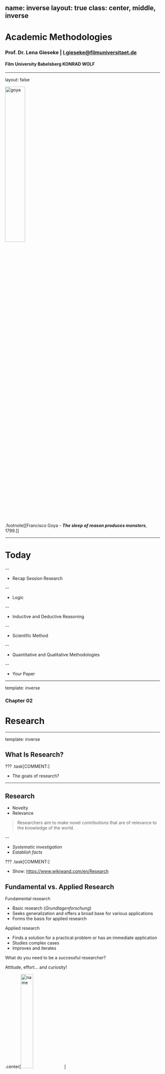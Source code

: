 name: inverse
layout: true
class: center, middle, inverse
---

# Academic Methodologies

### Prof. Dr. Lena Gieseke | l.gieseke@filmuniversitaet.de  

#### Film University Babelsberg KONRAD WOLF



---
layout: false


<img src="../02_scripts/img/03/goya.jpg" alt="goya" style="width:36%;">

.footnote[[Francisco Goya - ***The sleep of reason produces monsters***, 1799.]]    

---

# Today


--
* Recap Session Research

--
* Logic

--
* Inductive and Deductive Reasoning

--
* Scientific Method

--
* Quantitative and Qualitative Methodologies

--
* Your Paper

---
template: inverse

### Chapter 02
# Research

---
template: inverse

## What Is Research?


???
.task[COMMENT:]  

* The goals of research?

---

## Research

* Novelty
* Relevance

>Researchers aim to make novel contributions that are of relevance to the knowledge of the world.


--

* *Systematic investigation*
* *Establish facts*

???
.task[COMMENT:]  

* Show: https://www.wikiwand.com/en/Research


## Fundamental vs. Applied Research

Fundamental research

* Basic research (*Grundlagenforschung*)
* Seeks generalization and offers a broad base for various applications
* Forms the basis for applied research

Applied research

* Finds a solution for a practical problem or has an immediate application
* Studies complex cases
* Improves and iterates

What do you need to be a successful researcher?  


Attitude, effort... and curiosity!

.center[<img src="../02_scripts/img/02/research_01.png" alt="name" style="width:28%;">]


???
.task[COMMENT:]  

## Problem Types

You can categorize problems as

* Easy problems: you can just *see the answer*.
* Medium problems: you can see the answer once you *engage*.
* Hard problems: you need *strategies* for coming up with a potential solution, sometimes even for just getting started.


---

## Research

What are the differences between research method(s) and methodology?

*Method*

* Various procedures, schemes, algorithms, etc.
* Planned, scientific and value-neutral

*Methodology*

* A science of studying how research is to be carried out.
* Study of methods by which knowledge is gained.

--

> The work plan for a research project and its justification.


???
.task[COMMENT:]  

* Systematic way to solve a problem

---

## Research

> Any fool can know. The point is to understand.  
  
 — Einstein


???
.task[COMMENT:]  

* What does Einstein mean with this?

--

We are aiming for a deeper understanding in academia and need to not only execute research but also explain and contextualize it. 

--

This is usually done in the *motivation*, *discussion* and *evaluation* sections of a publication.  


???
.task[COMMENT:]  

You will need to answer questions, such as:

* Why is a particular research study undertaken?
* How did you formulate the research problem?
* How are you solving the problem and why is that a suitable approach?
* What types of data did you collected, why?
* What particular methods have been used, why?
* How do you validate your methods?
* How do you validate your insights and results?

---

## Research

> Computers Are Useless. They Can Only Give You Answers.  
  

—Picasso

---
template:inverse

### Chapter 03

# Reasoning


???
.task[COMMENT:]  

Learning Objectives

* Understand the difference between inductive and deductive reasoning.
* Be able to apply inductive and deductive reasoning.
* Be able to formulate a falsifiable hypothesis.
* Understand the difference between quantitative and qualitative research methodologies.


---
## Reasoning

Reasoning can be done well and it can be done badly...

--

... and it can be done correctly or incorrectly. 


???
.task[COMMENT:]  

* What is the difference between good and bad reasoning. What is the spectrum?

---
.header[Reasoning]

## Logic

--

Logic is the discipline that aims to distinguish good reasoning from bad. 

--

> Logic is the study of how ideas reasonably fit together. 


???
.task[COMMENT:]  

* When you apply logic, you must be concerned with analyzing ideas and arguments by using reason and rational thinking, not emotions or mysticism or belief.



All academic disciplines employ logic

* to evaluate evidence, 
* to analyze arguments, 
* to explain ideas, and 
* to connect evidence to arguments. 

There are a variety of different types of logical reasoning and methods for it. 
  
Hence, there are many approaches to the logical enterprise. 

--

* Set of rules and techniques

???
.task[COMMENT:]  

* A logic must formulate precise standards for evaluating reasoning and develop methods for applying those standards to particular instances.
* We will have a brief look into different standards that follow the core principle of applying logic.

---
template:inverse


## Inductive Reasoning


???
.task[COMMENT:]  

* What is inductive reasoning?

---
.header[Reasoning | Inductive Reasoning]

## Empiricism

--

.center[<img src="../02_scripts/img/03/empiricism.png" alt="empiricism" style="width:90%;">]
  

--

> All our knowledge is based on our experiences in the world.


???
.task[COMMENT:]  

* One could intuitively say, that all our knowledge is based on our experiences in the world. 
* Hence, in order to come up with truth and knowledge, we need to have a closer look into our experiences in the world. That is what the *[Empiricism](https://en.wikipedia.org/wiki/Empiricism)* philosophy of science assumes.
* Empiricism considers knowledge to come only or primarily from (sensory) experience. 
* Historically, empiricism relates to the concept of [tabula rasa](https://en.wikipedia.org/wiki/Tabula_rasa) (*blank slate*), according to which the human mind is *blank* at birth and develops its thoughts only through experience. This theory denies that humans have innate ideas and this image dates back to Aristotle.


---
.header[Reasoning]

## Inductive Reasoning

.center[<img src="../02_scripts/img/03/inductive.png" alt="inductive" style="width:90%;">]


???
.task[COMMENT:]  

* Formulate general statements or laws based on a number of observations of recurring patterns.
* It derives novel theories from the world.
* Specifically...



--

An inductive argument is an argument whose conclusion is supposed to follow from its premises with a high level of probability. 


???
.task[COMMENT:]  

* which means that although it is possible that the conclusion doesn’t follow from its premises, it is unlikely that this is the case. [[37]](https://viva.pressbooks.pub/letsgetwriting/chapter/what-is-logic/)
* There are also different subtypes of inductive reasoning but for us it is enough to grasp the general concept.

---
.header[Reasoning]

## Inductive Reasoning

A classic example of inductive reasoning comes from the empiricist [David Hume](https://en.wikipedia.org/wiki/David_Hume):

> Premise: *The sun has risen in the east every morning up until now.*  

--
> Conclusion: *The sun will also rise in the east tomorrow.*

---
.header[Reasoning]

## Inductive Reasoning

Hence, you can describe the process of inductive reasoning as

--
* a collection of related samples (premises),

--
* theory formation (induction), and

???
.task[COMMENT:]  

* or category, concept etc.

--
* transfer of theory to the whole population (conclusion).  

--
  
The truth of the conclusion of an inductive argument **can only ever be *probable*** - based upon the evidence given. 


???
.task[COMMENT:]  

* Hence, an inductive reasoning and its conclusion is either strong or weak, not right or wrong. 
* If an inductive argument is strong, the truth of the premise would mean the conclusion is likely. If an inductive argument is weak, the logic connecting the premise and conclusion is incorrect.
  
What is the problem with the following reasoning?


---
.header[Reasoning]

## Inductive Reasoning

Premise: *I saw a black dog.*  
Conclusion: *All dogs are therefore black.*  

Premise: *Harold is a grandfather. Harold is bald.*  
Conclusion: *All grandfathers are bald.*  

--
  
<br >
  
The above conclusions do not follow logically from the statements as they are referring to *too few samples* and observations from which you could generate a pattern.   

---
.header[Reasoning]

## Inductive Reasoning

> Even if all of the premises are true in a statement, inductive reasoning allows for the conclusion to be false. 
  
--
  
Inductive reasoning must be based on *repetitive behavior* and *patterns*. 


???
.task[COMMENT:]  

* Premise Sample 1: *My friend borrowed 100€ last June but he did not pay me back until September as he had promised.*  
* Premise Sample 2: *Then he assured me that he will pay back until Christmas but he didn’t.*  
* Premise Sample 3: *He also failed in to keep his promise to pay back in March.*  
* Conclusion: *I reckon I have to face the facts. My friend is probably not going to pay me back.*

[[15]](http://research-methodology.net/research-methodology/research-approach/#_ftn2)

---
.header[Reasoning]

## Inductive Reasoning

Inductive arguments might be correct but differ in quality.

---
.header[Reasoning]

## Inductive Reasoning

* Premise 1: Susie has walked by Mack the dog every day for ten days.
* Premise 2: Mack the dog has never bitten Susie.
* Conclusion: Thus, when Susie walks by Mack the dog today, he will not bite her.


???
.task[COMMENT:]  

* How can we make this argument stronger?

---
.header[Reasoning]

## Inductive Reasoning
  
* Premise 1: Susie has walked by Mack the dog every day for five years.
* Premise 2: Mack the dog has never bitten Susie.
* Conclusion: Thus, when Susie walks by Mack the dog today, he will not bite her.


???
.task[COMMENT:]  

* This argument, with more data to consider (five years of information instead of just ten days), is much stronger. An argument also gets stronger when reasons are added:

---
.header[Reasoning]

## Inductive Reasoning
  
* Premise 1: Susie has walked by Mack the dog every day for five years.
* Premise 2: Mack the dog has never bitten Susie.
* Premise 3: Mack’s owners trained him to be friendly to people.
* Premise 4: Mack the dog’s breed is not known for aggression.
* Conclusion: Thus, when Susie walks by Mack the dog today, he will not bite her.


???
.task[COMMENT:]  

* This argument is even stronger. Not only does it have more data, but it also has additional reasons for Mack’s gentle nature.
* Inductive reasoning is an integral part of *Empiricism*, but can - as a type of reasoning - be applied in any context.
* Question: *What could be arguments against the validity of Empiricism?*
* Philosophers such as [David Hume](https://en.wikipedia.org/wiki/David_Hume) argued that truly undirected observations are hardly possible. Human experiences and observations are not necessarily equal to facts in nature but are based on the manner of perception. We can only *interpret* our sensory experiences. Also, humans tend to see *causalities* what in truth are only *correlations* (we will come back to this).

---
.header[Reasoning]

## Inductive Reasoning

Within the context of Creative Technologies:

* Give a specific example for inductive reasoning.


???
.task[COMMENT:]  

* Every time I click a button on a midi keyboard, it has generated a certain tone. With a high probability, if I press this button again, it will generate the same tone
* We didn't have to do homework the last two sessions, so we will not have to do homework this session either.

---
.header[Reasoning]

## Absolut Truths

*From what kind of observations of the world can we derive absolut truths?*  


???
.task[COMMENT:]  

* Addressing these counter arguments to (also called *naïve*) Empiricism, *[Critical Rationalism](https://en.wikipedia.org/wiki/Critical_rationalism)* (or *Neo-positivism*) states that there is no absolute truth, only *hypotheses*.
* One of the 20th century's most influential philosophers of science, [Karl Popper](https://en.wikipedia.org/wiki/Karl_Popper) rejected the empiric principle of induction and stated that you can not derive a general theory from a collection of individual samples, which in number are always limited and which is therefore logically inadmissible. Popper concludes that a theory in the empirical sciences can never be fully proven, but it can be only be *falsified*.  
* As an example imagine that you have developed a software and you want to prove that it is bug-free. You conduct a variety of successful tests. But can you really be sure that the software is bug free? Probably not. The validating tests *indicate* the correctness of your software but they can not prove it. However, as soon as you find another error, it is *proven* that your software is not bug-free!

--
  

> Only observations that *falsify* a statement are of absolute truth!


???
.task[COMMENT:]  

* In common language, a statement is falsifiable if some observation might contradict it.

--

Knowledge is then the collection of non-(yet)-falsified hypotheses. 


???
.task[COMMENT:]  

> Falsification strives for the falsification of hypotheses instead of proving them. 

A hypothesis is a falsifiable assumption, which is valid as long as it is not falsified. 
  
Unsuccessful falsification *indicates* a correct assumption.

* Especially in natural sciences knowledge is tentative and probabilistic, subject to continued revision and falsification.
* Popper states that while there is no way to prove that the sun will rise, it is possible to formulate the theory that every day the sun will rise; if it does not rise on some particular day, the theory will be falsified and will have to be replaced by a different one. Until that day, there is no need to reject the assumption that the theory is true.

[[30]](https://en.wikipedia.org/wiki/Karl_Popper)


???
.task[COMMENT:]  

*What is the falsifiability of the following hypotheses?*  
*Why might they not be falsifiable?*

* Cows sleep while standing, as they would die otherwise.
    * Falsifiable - and as there have been cows sleeping while lying and they didn’t die, hence this hypothesis is already falsified.
* Smarties fly worse than M&Ms. 
    * Not falsifiable, as “fly worse” is not well defined.
* The number of transistors on a chip will continue to double approximately every two years in the future.
    * Currently not falsifiable, only in retrospect.


* A weakness of Falsificationism is that some theories cannot be ultimately falsified (e.g. gravity). Here, Popper divides falsifiability into logical and practical falsifiability. Logical falsifiability means that there exists an experiment, which can falsify the theory. Practical falsifiability means that the experiment is realizable in practice, too (e.g. impossible for some experiments in astronomy or astrophysics). [[29]](http://wwwmayr.informatik.tu-muenchen.de/personen/baumgart/download/public/presentation_CR.pdf)


---
.header[Reasoning]

## Falsification


Within the context of Creative Technologies:

* Come up with a falsifiable hypothesis.
* Come up with a non-falsifiable hypothesis.


???
.task[COMMENT:]  

* Come up with a falsifiable hypothesis.
    * All people experience nausea when in VR.
* Come up with a non-falsifiable hypothesis.
    * All households will have VR glasses in the future.
    * Bastian Pastewka is funny.

---
.header[Reasoning]

## Deductive Reasoning

???
.task[COMMENT:]  

* A similar line of thought and a movement that Critical Rationalism and Falsificationism is based on is Rationalism. 
* Rationalism "regards reason as the chief source and test of knowledge" [[4]](https://www.britannica.com/topic/rationalism) and is defined as a methodology "in which the criterion of the truth is not sensory but intellectual and deductive". [5] [[3]](https://en.wikipedia.org/wiki/Rationalism)
* This leads us to the second type of reasoning, *deductive reasoning*. 
* Do you know what that is?

--
Deductive reasoning goes from a theory to its verification through observations of the world.  

--
  
It tests the validity of existing assumptions in reality.

---
.header[Reasoning]

## Deductive Reasoning

.center[<img src="../02_scripts/img/03/deduction_02.png" alt="deduction_02" style="width:84%;">]

--

Specifically, a deductive argument is an argument whose conclusion is supposed to follow from its premises with absolute certainty, thus leaving no possibility that the conclusion doesn’t follow from the premises.  


???
.task[COMMENT:]  

* also deductive logic
* Deductive reasoning is the process of reasoning from one or more statements (premises) to reach logically certain conclusion. 
  
If a deductive argument fails to guarantee the truth of the conclusion, then the deductive argument can no longer be called a deductive argument.
  
* In common language, deductive reasoning ("top-down logic") goes from the generalization (a theory) to the specific (observations in the world) in contrasts to inductive reasoning ("bottom-up logic"), which goes from the specific (observations in the world) to the generalization (a theory).  

---
.header[Reasoning]

## Deductive Reasoning

If something is true of a class of things in general, it is also true for all members of that class:

--
* Premise 1: *All men are mortal.*  
* Premise 2: *Socrates is a man.*  
* Conclusion: *Therefore, Socrates is mortal.*  


???
.task[COMMENT:]  

* Premise: *All ravens are black.*  
* Conclusion: *Therefore, when one encounters George the raven, George will be black.*  


---
.header[Reasoning]

## Deductive Reasoning

*What is the problem with the following reasoning?*

--
* Premise 1: *All bald men are grandfathers.*  
* Premise 2: *Harold is a bald.*  
* Conclusion: *Therefore, Harold is a grandfather.*  

--
  
If the generalization is wrong, meaning the premise, the conclusion may be logical, but it may also be untrue.  

The argument is logically valid but it is untrue because the premise is false.  


???
.task[COMMENT:]  

* In deductive reasoning a conclusion is either true or false and cannot be partly true or partly false. 


We decide whether a deductive statement is true by assessing 

1. the correctness of the premises, and
2. the validity of the link between the premises and the conclusion.  

Validity relates to how well the premises support the conclusion.  
  

* A *valid* argument is an argument whose conclusion cannot possibly be false, assuming that the premises are true. 
* "If all men are mortal and Socrates is a man," there is no way Socrates can not be mortal, for example. There are no situations in which the premise is not true, so the conclusion is true. 
* However, "George was President of the United States. Therefore, George was elected President of the United States." is an *invalid* argument because it is possible for the premise to be true and yet the conclusion false. 
* A *counterexample* to the argument is that Gerald Ford was President of the United States, but he was never elected president because Ford replaced Richard Nixon when Nixon resigned in the wake of the Watergate scandal. Therefore, it does not follow that just because someone is President of the United States that he was elected President of the United States. This means that the argument is invalid. 

--
If an argument is invalid, it will always be possible to construct a *counterexample* to show that it is invalid. 
  

???
.task[COMMENT:]  

*A deductive argument which is not only *valid* but for which also all premises are correct is considered a *sound* argument. That means that the conclusion, or claim, of a sound argument will always be true because if an argument is valid, the premises transmit truth to the conclusion on the assumption of the truth of the premises. 


A counterexample is simply a description of a scenario in which the premises of the argument are all true while the conclusion of the argument is false.
  
*Bob is a fireman. Therefore, Bob has put out fires.*



*Bob is taller than Susan. Susan is taller than Frankie. Therefore, Bob is taller than Frankie.*


---
.header[Reasoning]

## Deductive Reasoning


Within the context of Creative Technologies:

* Give a specific example for deductive reasoning.


???
.task[COMMENT:]  

* All software runs on hardware. If Houdini is a type of software, it runs on hardware.
* My Laptop is heavier than Tillman's. Your's is lighter than Tillman's. Therefore, my Laptop is heavier than your's.


## Inductive vs. Deductive Reasoning


|                | Deduction                                                     | Induction                                                                             |
|----------------|---------------------------------------------------------------|---------------------------------------------------------------------------------------|
| Logic          | When the premises are true, the conclusion must also be true. | Known premises are used to generate probable conclusions.                             |
| Generalization | Generalizing from the general to the specific.                | Generalizing from the specific to the general.                                        |
| Use of Data    | Evaluate hypotheses related to an existing theory.            | Explore a phenomenon, identify themes and patterns and create a conceptual framework. |
| Theory         | Theory falsification or verification.                         | Theory generation and building.                                                       |




---
.header[Reasoning]

## Fallacies

.center[<img src="../02_scripts/img/03/deduction_01.png" alt="deduction_01" style="width:90%;">.imgref[[[punchdebtintheface]](https://www.punchdebtintheface.com/great-deduction-debate/)]]

--
Fallacies are errors or tricks of reasoning.  

???
.task[COMMENT:]  

* A fallacy is an error of reasoning if it occurs accidentally; it is a trick of reasoning if a speaker or writer uses it to deceive or manipulate his audience. 


???
.task[COMMENT:]  

* See the script for more on this topic.

---
.header[Reasoning]

## Fallacies

Undistributed Middle

* All A are B. All C are B. Therefore all C are A.


???
.task[COMMENT:]  

* B is assumed to cover all items in its category.

--

* *All humans are mammals. Mary is a mammal. Therefore, Mary is a human.*
* *All ghosts are imaginary. All unicorns are imaginary. Therefore, all ghosts are unicorns.*
* *All fools act stupid. You acted stupid. Therefore you are a fool.*
  
--
  
If the terms (A and B) were swapped around the statement would be correct. 

* All B are A. All C are B. Therefore all C are A.


???
.task[COMMENT:]  

* Note that if the terms (A and B) were swapped around in the first co-premise then it would no longer be a fallacy and would be correct. 


---
.header[Reasoning]

## The Scientific Method


???
.task[COMMENT:]  

* What is it?
* One of the most famous example that researchers agreed upon to ensure good reasoning is the so-called *scientific method*.
* [The scientific method]((https://en.wikipedia.org/wiki/Scientific_method)) started as an empirical method of acquiring knowledge that has characterized the development of science since at least the 17th century. It involves formulating hypotheses, an experimental and measurement-based testing of the hypotheses and the refinement (or elimination) of the hypotheses based on the experimental findings.  
* Though diverse models for the scientific method are available, there is in general a continuous process that includes observations about the natural world. The study of this method, and of its long history, is essentially a study of science itself.

--

A process by which new scientific knowledge can be gained and verified.


???
.task[COMMENT:]  

* The scientific method requires that a scientist test a theory based on observed or predicted facts. 
* The scientist must formulate a theory or a hypothesis based on what has been observed, and then 
* design a test by which the theory may be verified as valid or not. 


---

.center[<img src="../02_scripts/img/03/scientific_m_02.png" alt="scientific_m_02" style="width:100%;">[[Khan Academy]](https://www.khanacademy.org/science/biology/intro-to-biology/science-of-biology/a/the-science-of-biology)]


???
.task[COMMENT:]  

* Question: *What are the benefits of defining a commonly process such as the scientific method?*


1. Make an observation.
2. Ask a question.
3. Form a (falsifiable) hypothesis, or testable explanation.
4. Make a prediction based on the hypothesis.
5. Test the prediction.
6. Interpret data and draw conclusions
7. Iterate: use the results to make new hypotheses or predictions.


* However, to ensure valid processes, researchers must adhere to certain *research ethics*, which are not formally defined processes but overall rules to follow. These rules include for example that you are not allowed to pick and choose certain data, even if it invalidates the hypothesis. Also, you should stick to your original hypothesis. Here certain researchers even call for a publication of an hypothesis in advance to prevent that researchers might make their hypothesis fit to the generated result in retrospect.

To be honest, I only somewhat agree with the above points. As long as you generate novel and truthful insights, projects should always remain adaptable based on the gained insights. Of course, never damper with data or produce results fraudulently. But as long as you can not publish negative results in academia (we will come back to this), I do encourage you to always make use of your results even if they - at first sight - seem to have failed.


---
.header[Reasoning | The Scientific Method]

## Motivation

--

* Reproducibility
* Comparability
* Predictability
    * Of future events
    * The precision of these predictions is a measure of the strength of the theory
* Falsifiability  

--
  
In modern applications of the scientific method, only falsifiable hypotheses are accepted.


???
.task[COMMENT:]  


*Does the scientific method apply inductive or deductive reasoning?*

One can argue that the scientific method actually brings inductive and deductive reasoning together. 

* Steps 1-3 and the formulation of a hypothesis require inductive reasoning, while step 4-6 follow deductive reasoning.
* In science there is a constant interplay between inductive inference (based on observations) and deductive inference (based on theory), until we get closer and closer to the 'truth,' which we can only approach but not ascertain with complete certainty.  —Dr. Sylvia Wassertheil-Smoller

---
.header[Reasoning]

## The Scientific Method

Within the context of Creative Technologies:

* Describe briefly a possible research project following the scientific method.


???
.task[COMMENT:]  

 * a research project might be to look into the effects of motion sickness on users in VR, and test whether or not a vignette during motion can help alleviate the effects of motion. You might start with the observation that when some users put on a headset, they report feeling nauseous during the experience. From that observation, we might ask "what causes the effect of nausea during VR use?" The hypothesis you could generate from that question might be "Human's peripheral vision causes motion sickness during VR movement, so limiting the width of the field of vision during motion will mitigate the effects of nausea." The prediction is integrated into the hypothesis, but rephrased: "if we limit the peripheral vision during movement, it will limit nausea in VR users." We would then build a test application, and gather users to take part in a study (if possible, a lot of testers). Once the testers have gone through the experience, we can ask them questions about their perception, and use that data to either falsify or not to falsify our hypothesis. From that conclusion, we can come up with the next experiment to conduct.

- _Observation: my white laundry turned pink after I washed it with a red sock._
- _Questions: Why is my white laundry pink now?_
- _(First) Hypothesis: Maybe the red sock leaked color and tinted my white laundry._
- _Prediction: When I wash another white laundry with the red sock it will turn pink too._
- _Testing: Wash the white laundry once without the red sock, then wash it with the red sock._
- _Interpetation & Conclusion: When I washed the the laundry with red sock again, it got pink again, but with a lighter tint_
- _Iteration: Will this happen with another red sock too? Will it get less and less pinkish when I wash it always with the same red sock?_

---
.header[Reasoning]

## Hermeneutics

--
One inherently different approach to gaining truthful knowledge.

--
* The methodology of *interpretation*
* Emphasizes *subjectivity* as crucial part of reality.


???
.task[COMMENT:]  

* e.g. in interpretations in the research of finding the meaning of texts, art, culture, social phenomena and thinking. There is an ongoing philosophical study of *subjectivity* but hermeneutic understands subjectivity as crucial part of reality. 
* Question: *On which fundamental aspect of western culture might this approach be based on?*

Well, for a long time all aspects of society were strongly influenced - if not controlled - by *one book*, namely the bible and scripture. But western hermeneutics starts as early as in the writings of Aristotle. There has been a highly developed practice of interpretation in Greek antiquity, aiming at oracles, dreams, myths, philosophical and poetical works, but also laws and contracts. The modern discipline of hermeneutics emerged as a response to the questions raised by the reformation debate about the *authentic meaning* of the biblical text. The reformers challenged the Roman catholic understanding that the text could only be interpreted through the lens of tradition and that its true meaning was not immediately evident to the individual reader. Reformers asserted that truth was accessible to the contemporary reader and that the basis for faith and doctrine could be developed without reference to tradition but purely based on the text itself.  

--
  
Hermeneutics forms an opposite to research strategies, which stress objectivity and independence from interpretations in the formation of knowledge.  

???
.task[COMMENT:]  



Due to its long history, it is only natural the discipline of hermeneutics has shifted considerably over time.  
  
This methodology can provide us guidance for solving problems of interpretation of human actions, texts and other meaningful material.

---
template:inverse

# Quantitative and Qualitative Methodologies


???
.task[COMMENT:]  

* 

---
## Quantitative and Qualitative Methodologies

The methodologies of *quantitative* and *qualitative* research can guide you through your selection of methods for your *data collection* and *analysis*.

---
## Quantitative Research

???
.task[COMMENT:]  

* Means what?
--

Quantitative research is the systematic empirical investigation of observable phenomena via *statistical*, *mathematical*, or *computational techniques*.  

--

> The process of measurement is central.

???
.task[COMMENT:]  

* Connection between empirical observation and mathematical expression of quantitative relationships
* In humanities / social sciences often understood as an *standardised approach*
    * Unification and generalisation of certain methods, e.g. conducting interviews
--

There is an objective reality, which can be described and which we approach step by step or measure.


???
.task[COMMENT:]  

* Quantitative research is widely used in psychology, economics, demography, sociology, marketing, community health, health & human development, gender studies, and political science; and less frequently in anthropology and history. 
* Research in mathematical sciences, such as physics, is also "quantitative" by definition, though this use of the term differs in context. In the social sciences, the term relates to empirical methods originating in both philosophical positivism and the history of statistics, in contrast with qualitative research methods.
* Quantitative research is generally closely affiliated with ideas from 'the scientific method'. [[22]](https://en.wikipedia.org/wiki/Quantitative_research)
* I noticed that in social sciences the term *quantitative* might be used slightly differently. Within a context with strong focus on qualitative methods, a quantitative approach is sometimes understood as a *standardized* approach, which unifies and generalizes the use of certain methods, e.g. when conducting interviews. In this context it does not necessarily mean that you work with numerical data.

---
## Quantitative Research

Within the context of Creative Technologies:

* Come up with a research question, which should be answered with a quantitative approach.


???
.task[COMMENT:]  

* Which color button are users most likely to click on a landing page of our website?
* Do people get excited to see art work X?

---
## Qualitative Research

???
.task[COMMENT:]  

* Means what?
--

Qualitative research is a scientific method of observation to gather *non-numerical data*, while focusing on meaning-making.  


???
.task[COMMENT:]  

* Refers to the meanings, concepts definitions, characteristics, metaphors, symbols, and description of things" and not to their "counts or measures".

--

> Is interested in the *why* and *how* as opposite to *how often*.


???
.task[COMMENT:]  

* Qualitative research approaches are employed across many academic disciplines, focusing particularly on the human elements of the social and natural sciences. [23] 

There are various qualitative research methods. A common feature of these methods is an emphasis on points of view of, expressions, and *language*. Qualitative methods include for example interviews, focus groups, ethnographic research (studying people in their naturally occurring environment), case studies, record keeping, the process of observation, participant observation, etc.

--
  
Reality is a social construct and we can find its interpretations but not a factual structure of reality.



???
.task[COMMENT:]  

## Quantitative vs. Qualitativ


* Quantitative data is any data that is in *numerical* form such as statistics, percentages, etc. [23] The researcher analyses the data with the help of statistics and hopes the numbers will yield an unbiased result that can be generalized to some larger population. 
* Qualitative research, on the other hand, inquires in-depth specific experiences, with the intention of describing and exploring meaning through text, narrative, visually, or by developing themes exclusive to that set of participants. [24]


|           | Quantitative Methodology | Qualitative Methodology |
|-----------|--------------------------|-------------------------|
| Reasoning | Deduction                | Induction               |
|           | Objectivity              | Subjectivity            |
|           | Causation                | Meaning                 |
| Question  | Pre-specified            | Open-ended              |
|           | Outcome-oriented         | Process-oriented        |
| Analysis  | Numerical estimation     | Narrative description   |
|           | Statistical inference    | Comparative             |

This categorization is by no means absolute!  

You can use both strategies to complement each other in one research project.
* However, the above is by no means absolute! Quantitative research and qualitative research form a methodological pair. You can use both strategies to complement each other in one research project or to act as separate analyses of a single research topic. For example, qualitative research produces information only on the particular cases studied, and any more general conclusions are only hypotheses. Quantitative methods can be used to verify which of such hypotheses are true.  
* While a quantitative or qualitative methodology mainly implies the usage of certain methods, there are also some methods which are somewhat of a mid-way point.  
* Whether or not you decide to use and / or combine qualitative and quantitative methods in your research depends on your research question and your philosophical position (this maybe less important for now).

---
## Qualitativ Research

Within the context of Creative Technologies:

* Come up with a research question, which should be answered with a qualitative approach.



???
.task[COMMENT:]  

* What does people excite about art work X?
* What kinds of barriers do people with disabilities face when trying to access VR experiences?

---
template:inverse

# Next Session

---

## Next

Next week we are starting to have a look into actual methods, from both qualitative as well as quantitative research methodologies within the context of human computer interaction.

.center[<img src="../02_scripts/img/03/paro.png" alt="paro" style="width:80%;">.imgref[[[Beccaluva et al.]](https://re.public.polimi.it/retrieve/handle/11311/1058769/298476/ROMAN17-Sam%20Teo%20Paro-CAMERA%20READY.pdf)]]


---
template:inverse

# Your Paper

---
.header[Your Paper]

## Topic Brainstorming

* What topics did you come up with?


???
.task[COMMENT:]  

From your brainstorming output select three topics that you want to consider for your paper. 

Further think about on them, e.g. 

* What specifically interests you within that topic? 
* What further characteristics does the topic have? 
* What questions could you ask within that topic? 
* How could you solve those questions? 


---
template:inverse

### The End

# 👋🏻
